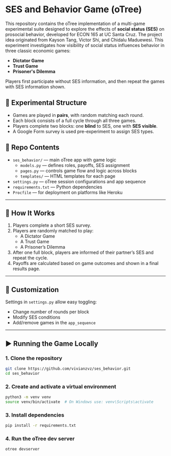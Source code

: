 # SES and Behavior Game (oTree)

This repository contains the oTree implementation of a multi-game experimental suite designed to explore the effects of **social status (SES)** on prosocial behavior, developed for ECON 165 at UC Santa Cruz. The project idea originated from Kayson Tang, Victor Shi, and Chidalu Maduewesi.
This experiment investigates how visibility of social status influences behavior in three classic economic games:
- **Dictator Game**
- **Trust Game**
- **Prisoner's Dilemma**

Players first participate without SES information, and then repeat the games with SES information shown.

## 🧪 Experimental Structure
- Games are played in **pairs**, with random matching each round.
- Each block consists of a full cycle through all three games.
- Players complete two blocks: one **blind** to SES, one with **SES visible**.
- A Google Form survey is used pre-experiment to assign SES types.

## 📁 Repo Contents
- `ses_behavior/` — main oTree app with game logic
  - `models.py` — defines roles, payoffs, SES assignment
  - `pages.py` — controls game flow and logic across blocks
  - `templates/` — HTML templates for each page
- `settings.py` — oTree session configurations and app sequence
- `requirements.txt` — Python dependencies
- `Procfile` — for deployment on platforms like Heroku

---

## 🧩 How It Works

1. Players complete a short SES survey.
2. Players are randomly matched to play:
   - A Dictator Game
   - A Trust Game
   - A Prisoner’s Dilemma
3. After one full block, players are informed of their partner’s SES and repeat the cycle.
4. Payoffs are calculated based on game outcomes and shown in a final results page.

---

## 🔧 Customization

Settings in `settings.py` allow easy toggling:
- Change number of rounds per block
- Modify SES conditions
- Add/remove games in the `app_sequence`

---

## ▶️ Running the Game Locally

### 1. Clone the repository
```bash
git clone https://github.com/vivianzvz/ses_behavior.git
cd ses_behavior
```

### 2. Create and activate a virtual environment
```bash
python3 -m venv venv
source venv/bin/activate  # On Windows use: venv\Scripts\activate
```

### 3.  Install dependencies
```bash
pip install -r requirements.txt
```

### 4. Run the oTree dev server
```bash
otree devserver
```
